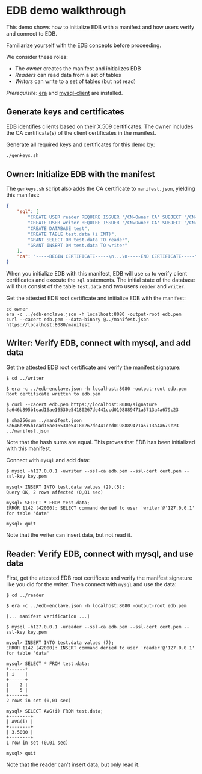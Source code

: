 # EDB demo walkthrough
This demo shows how to initialize EDB with a manifest and how users verify and connect to EDB.

Familiarize yourself with the EDB [concepts](TODO) before proceeding.

We consider these roles:
* The *owner* creates the manifest and initializes EDB
* *Readers* can read data from a set of tables
* *Writers* can write to a set of tables (but not read)

*Prerequisite*: [era](https://github.com/edgelesssys/era) and [mysql-client](https://packages.ubuntu.com/focal/mysql-client) are installed.

## Generate keys and certificates
EDB identifies clients based on their X.509 certificates. The owner includes the CA certificate(s) of the client certificates in the manifest.

Generate all required keys and certificates for this demo by:
```sh
./genkeys.sh
```

## Owner: Initialize EDB with the manifest
The `genkeys.sh` script also adds the CA certificate to `manifest.json`, yielding this manifest:
```json
{
    "sql": [
        "CREATE USER reader REQUIRE ISSUER '/CN=Owner CA' SUBJECT '/CN=Reader'",
        "CREATE USER writer REQUIRE ISSUER '/CN=Owner CA' SUBJECT '/CN=Writer'",
        "CREATE DATABASE test",
        "CREATE TABLE test.data (i INT)",
        "GRANT SELECT ON test.data TO reader",
        "GRANT INSERT ON test.data TO writer"
    ],
    "ca": "-----BEGIN CERTIFICATE-----\n...\n-----END CERTIFICATE-----\n"
}
```

When you initialize EDB with this manifest, EDB will use `ca` to verify client certificates and execute the `sql` statements. The initial state of the database will thus consist of the table `test.data` and two users `reader` and `writer`.

Get the attested EDB root certificate and initialize EDB with the manifest:
```
cd owner
era -c ../edb-enclave.json -h localhost:8080 -output-root edb.pem
curl --cacert edb.pem --data-binary @../manifest.json https://localhost:8080/manifest
```

## Writer: Verify EDB, connect with mysql, and add data
Get the attested EDB root certificate and verify the manifest signature:
```
$ cd ../writer

$ era -c ../edb-enclave.json -h localhost:8080 -output-root edb.pem
Root certificate written to edb.pem

$ curl --cacert edb.pem https://localhost:8080/signature
5a646b895b1ead16ae16530e54180267de441ccd0198889471a5713a4a679c23

$ sha256sum ../manifest.json
5a646b895b1ead16ae16530e54180267de441ccd0198889471a5713a4a679c23  ../manifest.json
```

Note that the hash sums are equal. This proves that EDB has been initialized with this manifest.

Connect with `mysql` and add data:
```
$ mysql -h127.0.0.1 -uwriter --ssl-ca edb.pem --ssl-cert cert.pem --ssl-key key.pem

mysql> INSERT INTO test.data values (2),(5);
Query OK, 2 rows affected (0,01 sec)

mysql> SELECT * FROM test.data;
ERROR 1142 (42000): SELECT command denied to user 'writer'@'127.0.0.1' for table 'data'

mysql> quit
```

Note that the writer can insert data, but not read it.

## Reader: Verify EDB, connect with mysql, and use data
First, get the attested EDB root certificate and verify the manifest signature like you did for the writer. Then connect with `mysql` and use the data:
```
$ cd ../reader

$ era -c ../edb-enclave.json -h localhost:8080 -output-root edb.pem

[... manifest verification ...]

$ mysql -h127.0.0.1 -ureader --ssl-ca edb.pem --ssl-cert cert.pem --ssl-key key.pem

mysql> INSERT INTO test.data values (7);
ERROR 1142 (42000): INSERT command denied to user 'reader'@'127.0.0.1' for table 'data'

mysql> SELECT * FROM test.data;
+------+
| i    |
+------+
|    2 |
|    5 |
+------+
2 rows in set (0,01 sec)

mysql> SELECT AVG(i) FROM test.data;
+--------+
| AVG(i) |
+--------+
| 3.5000 |
+--------+
1 row in set (0,01 sec)

mysql> quit
```

Note that the reader can't insert data, but only read it.
